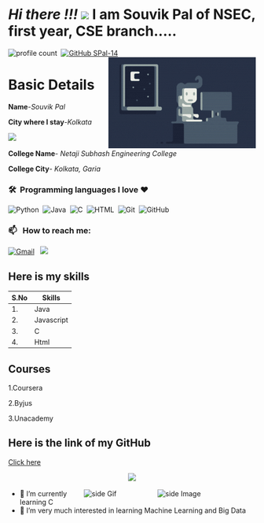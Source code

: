 # *Hi there !!!*  <img src="https://github.com/sciencepal/sciencepal/blob/master/assets/Hi.gif" width="29px "> **I am Souvik Pal of NSEC, first year, CSE branch.....** 
![profile count](https://komarev.com/ghpvc/?username=SPal-14&color=blue)&nbsp;
[![GitHub SPal-14](https://img.shields.io/github/followers/SPal-14?label=follow&style=social)](https://github.com/SPal-14)&nbsp;
<img alt="Night Coding" src="https://raw.githubusercontent.com/AVS1508/AVS1508/master/assets/Night-Coding.gif" align="right"/>

# Basic Details
**Name**-*Souvik Pal*

**City where I stay**-*Kolkata*

<img src="https://img.icons8.com/bubbles/100/000000/kolkata.png"/>


**College Name**- *Netaji Subhash Engineering College*

**College City**- *Kolkata, Garia*

### 🛠 &nbsp;Programming languages I love ❤️

![Python](https://img.shields.io/badge/-Python-05122A?style=flat&logo=python)&nbsp;
![Java](https://img.shields.io/badge/-Java-05122A?style=flat&logo=Java&logoColor=FFA518)&nbsp;
![C](https://img.shields.io/badge/-C-05122A?style=flat&logo=C&logoColor=A8B9CC)&nbsp;
![HTML](https://img.shields.io/badge/-HTML-05122A?style=flat&logo=HTML5)&nbsp;
![Git](https://img.shields.io/badge/-Git-05122A?style=flat&logo=git)&nbsp;
![GitHub](https://img.shields.io/badge/-GitHub-05122A?style=flat&logo=github)&nbsp;


### 📫 &nbsp; How to reach me:
<a href="mailto:kolkatasouvik1@gmail.com"><img alt="Gmail" src="https://img.shields.io/badge/Gmail-D14836?style=flat&logo=gmail&logoColor=white" /></a> &nbsp;
<a href="https://facebook.com/souvik.pal.75098364"><img src="https://img.shields.io/badge/-@SPal-14?style=flat&logo=Facebook&logoColor=white"/></a>

## Here is my skills
|S.No| Skills|
|---|---|
|1.| Java|
|2.| Javascript|
|3.| C|
|4.| Html|

## Courses

1.Coursera

2.Byjus

3.Unacademy

## Here is the link of my GitHub
[Click here](https://github.com/SPal-14)



<p align="center">
<a href="https://github.com/SPal-14">
  <img height="180em" src="https://github-readme-stats-eight-theta.vercel.app/api?username=SPal-14&show_icons=true&theme=algolia"/> 
  </a>
</p>

<img src="https://github.com/sciencepal/sciencepal/blob/master/assets/life_balance.gif" alt="side Image" align="right" width="200" height="auto" />
<a href="https://ko-fi.com/sciencepal"> <img src="https://media3.giphy.com/media/ZEB6yFbLnhyQf7g3hn/giphy.gif" alt="side Gif" align="right" width="150" height="auto"/> </a>
  
  - 🔭 I’m currently learning C
  - 🌱 I’m very much interested in  learning Machine Learning and Big Data

